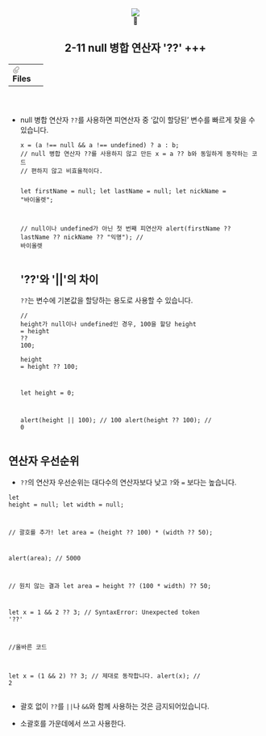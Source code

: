 <body><article id="86b7c69e-c8a0-4ef7-a40a-c765e00fea0c" class="page sans"><header><img class="page-cover-image" src="https://www.notion.so/images/page-cover/met_william_morris_1877_willow.jpg" style="object-position:center 90%"/><div class="page-header-icon page-header-icon-with-cover"><span class="icon">🚈</span></div><h1 class="page-title">2-11 null 병합 연산자 &#x27;??&#x27; +++</h1><table class="properties"><tbody><tr class="property-row property-row-file"><th><span class="icon property-icon"><svg viewBox="0 0 14 14" style="width:14px;height:14px;display:block;fill:rgba(55, 53, 47, 0.4);flex-shrink:0;-webkit-backface-visibility:hidden" class="typesFile"><path d="M5.94578,14 C4.62416,14 3.38248,13.4963 2.44892,12.585 C1.514641,11.6736 1,10.4639 1,9.17405 C1.00086108,7.88562 1.514641,6.67434 2.44892,5.76378 L7.45612,0.985988 C8.80142,-0.327216 11.1777,-0.332396 12.5354,0.992848 C13.9369,2.36163 13.9369,4.58722 12.5354,5.95418 L8.03046,10.2414 C7.16278,11.0877 5.73682,11.0894 4.86024,10.2345 C3.98394,9.37789 3.98394,7.98769 4.86024,7.1327 L6.60422,5.4317 L7.87576,6.67196 L6.13177,8.37297 C6.01668,8.48539 6.00003,8.61545 6.00003,8.68335 C6.00003,8.75083 6.01668,8.88103 6.13177,8.99429 C6.36197,9.21689 6.53749,9.21689 6.76768,8.99429 L11.2707,4.70622 C11.9645,4.03016 11.9645,2.91757 11.2638,2.23311 C10.5843,1.57007 9.40045,1.57007 8.72077,2.23311 L3.71342,7.0109 C3.12602,7.58406 2.79837,8.35435 2.79837,9.17405 C2.79837,9.99459 3.12602,10.7654 3.72045,11.3446 C4.90947,12.5062 6.98195,12.5062 8.17096,11.3446 L10.41911,9.15165 L11.6906,10.3919 L9.4425,12.585 C8.50808,13.4963 7.2664,14 5.94578,14 Z"></path></svg></span>Files</th><td></td></tr></tbody></table></header><div class="page-body"><ul id="b5c1c6f2-6009-4a81-9a58-cb9619600781" class="bulleted-list"><li>null 병합 연산자 <code>??</code>를 사용하면 피연산자 중 ‘값이 할당된’ 변수를 빠르게 찾을 수 있습니다.<pre id="b620d0d5-7b41-4062-93a6-a25c81c4176a" class="code code-wrap"><code>x = (a !== null &amp;&amp; a !== undefined) ? a : b;
// null 병합 연산자 ??를 사용하지 않고 만든 x = a ?? b와 동일하게 동작하는 코드
// 편하지 않고 비효율적이다.


let firstName = null;
let lastName = null;
let nickName = &quot;바이올렛&quot;;

// null이나 undefined가 아닌 첫 번째 피연산자
alert(firstName ?? lastName ?? nickName ?? &quot;익명&quot;); // 바이올렛</code></pre><h2 id="ee9e3ddb-f23b-4e8c-b5c4-45a931d9b693" class="">&#x27;??&#x27;와 &#x27;||&#x27;의 차이</h2><p id="69d4ed68-510b-4d02-a86f-c6b7dbd7d807" class=""><code>??</code>는 변수에 기본값을 할당하는 용도로 사용할 수 있습니다.</p><p id="d9e5d100-ddc8-4cd9-9e03-ae8c75352e72" class=""><code>// height가 null이나 undefined인 경우, 100을 할당</code><code>
height </code><code>=</code><code> height </code><code>?</code><code>?</code><code> </code><code>100</code><code>;</code></p><pre id="7adcaeef-5900-42a3-8036-5e39d5690a35" class="code code-wrap"><code>height = height ?? 100;

let height = 0;

alert(height || 100); // 100
alert(height ?? 100); // 0</code></pre></li></ul><h2 id="c8a8f0fa-63bf-4b2f-8a49-5b31c4ab49a4" class="">연산자 우선순위</h2><ul id="667cd45f-e473-41f2-99e8-74f588abf5d2" class="bulleted-list"><li><code>??</code>의 연산자 우선순위는 대다수의 연산자보다 낮고 <code>?</code>와 <code>=</code> 보다는 높습니다.</li></ul><pre id="b3e64b88-a5f0-40df-b4e7-e6c770da2282" class="code code-wrap"><code>let height = null;
let width = null;

// 괄호를 추가!
let area = (height ?? 100) * (width ?? 50);

alert(area); // 5000

// 원치 않는 결과
let area = height ?? (100 * width) ?? 50;

let x = 1 &amp;&amp; 2 ?? 3; // SyntaxError: Unexpected token &#x27;??&#x27;

//올바른 코드

let x = (1 &amp;&amp; 2) ?? 3; // 제대로 동작합니다.
alert(x); // 2</code></pre><ul id="1c5dd423-6ffd-4030-b1a8-45d7c78ad539" class="bulleted-list"><li>괄호 없이 <code>??</code>를 <code>||</code>나 <code>&amp;&amp;</code>와 함께 사용하는 것은 금지되어있습니다.</li></ul><ul id="5c1410f4-4fd3-4e45-aabc-44860ec2ed11" class="bulleted-list"><li>소괄호를 가운데에서 쓰고 사용한다.</li></ul><p id="c1518660-24da-4804-bdf9-76d6a0c675a6" class="">
</p></div></article></body></html>